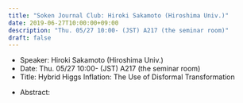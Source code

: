 ```yaml
---
title: "Soken Journal Club: Hiroki Sakamoto (Hiroshima Univ.)"
date: 2019-06-27T10:00:00+09:00
description: "Thu. 05/27 10:00- (JST) A217 (the seminar room)"
draft: false
---
```


- Speaker:
Hiroki Sakamoto (Hiroshima Univ.)
- Date:
Thu. 05/27 10:00- (JST) A217 (the seminar room)
- Title:
Hybrid Higgs Inflation: The Use of Disformal Transformation

<!--more-->

- Abstract:

